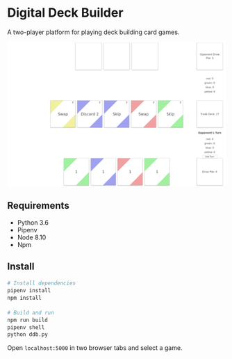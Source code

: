 # Digital Deck Builder

A two-player platform for playing deck building card games.

![digital deck builder](docs/img/digital-deck-builder.png)

## Requirements

- Python 3.6
- Pipenv
- Node 8.10
- Npm

## Install

```bash
# Install dependencies
pipenv install
npm install

# Build and run
npm run build
pipenv shell
python ddb.py
```

Open `localhost:5000` in two browser tabs and select a game.
